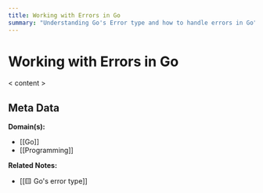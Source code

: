 ```yaml
---
title: Working with Errors in Go
summary: "Understanding Go's Error type and how to handle errors in Go"
---
```


# Working with Errors in Go

< content >


## Meta Data

**Domain(s):**
- [[Go]]
- [[Programming]]

**Related Notes:**
- [[🟨 Go's error type]]
